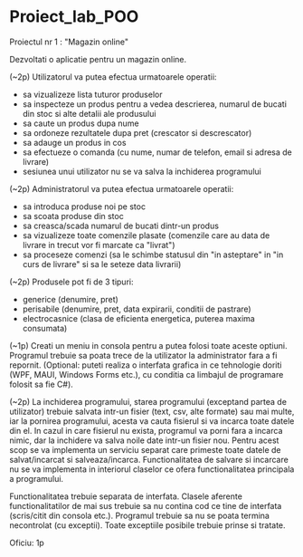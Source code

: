 # Proiect_lab_POO
Proiectul nr 1 : "Magazin online"

Dezvoltati o aplicatie pentru un magazin online.

(~2p)
Utilizatorul va putea efectua urmatoarele operatii:
- sa vizualizeze lista tuturor produselor
- sa inspecteze un produs pentru a vedea descrierea, numarul de bucati din stoc si alte detalii ale produsului
- sa caute un produs dupa nume
- sa ordoneze rezultatele dupa pret (crescator si descrescator)
- sa adauge un produs in cos
- sa efectueze o comanda (cu nume, numar de telefon, email si adresa de livrare)
- sesiunea unui utilizator nu se va salva la inchiderea programului

(~2p)
Administratorul va putea efectua urmatoarele operatii:
- sa introduca produse noi pe stoc
- sa scoata produse din stoc
- sa creasca/scada numarul de bucati dintr-un produs
- sa vizualizeze toate comenzile plasate (comenzile care au data de livrare in trecut vor fi marcate ca "livrat")
- sa proceseze comenzi (sa le schimbe statusul din "in asteptare" in "in curs de livrare" si sa le seteze data livrarii)

(~2p)
Produsele pot fi de 3 tipuri:
- generice (denumire, pret)
- perisabile (denumire, pret, data expirarii, conditii de pastrare)
- electrocasnice (clasa de eficienta energetica, puterea maxima consumata)

(~1p)
Creati un meniu in consola pentru a putea folosi toate aceste optiuni. Programul trebuie sa poata trece de la utilizator la administrator fara a fi repornit. (Optional: puteti realiza o interfata grafica in ce tehnologie doriti (WPF, MAUI, Windows Forms etc.), cu conditia ca limbajul de programare folosit sa fie C#).

(~2p)
La inchiderea programului, starea programului (exceptand partea de utilizator) trebuie salvata intr-un fisier (text, csv, alte formate) sau mai multe, iar la pornirea programului, acesta va cauta fisierul si va incarca toate datele din el. In cazul in care fisierul nu exista, programul va porni fara a incarca nimic, dar la inchidere va salva noile date intr-un fisier nou. Pentru acest scop se va implementa un serviciu separat care primeste toate datele de salvat/incarcat si salveaza/incarca. Functionalitatea de salvare si incarcare nu se va implementa in interiorul claselor ce ofera functionalitatea principala a programului.

Functionalitatea trebuie separata de interfata. Clasele aferente functionalitatilor de mai sus trebuie sa nu contina cod ce tine de interfata (scris/citit din consola etc.). Programul trebuie sa nu se poata termina necontrolat (cu exceptii). Toate exceptiile posibile trebuie prinse si tratate.

Oficiu: 1p

